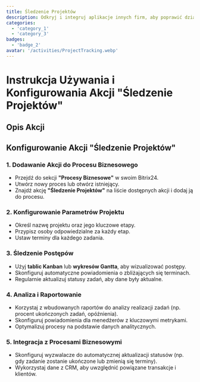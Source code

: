 ```yaml
---
title: Śledzenie Projektów
description: Odkryj i integruj aplikacje innych firm, aby poprawić działanie swojego biznesu.
categories: 
  - 'category_1'
  - 'category_3'
badges: 
  - 'badge_2'
avatar: '/activities/ProjectTracking.webp'
---
```

# Instrukcja Używania i Konfigurowania Akcji "Śledzenie Projektów"

## Opis Akcji

## **Konfigurowanie Akcji "Śledzenie Projektów"**

### 1. Dodawanie Akcji do Procesu Biznesowego
- Przejdź do sekcji **"Procesy Biznesowe"** w swoim Bitrix24.
- Utwórz nowy proces lub otwórz istniejący.
- Znajdź akcję **"Śledzenie Projektów"** na liście dostępnych akcji i dodaj ją do procesu.

### 2. Konfigurowanie Parametrów Projektu
- Określ nazwę projektu oraz jego kluczowe etapy.
- Przypisz osoby odpowiedzialne za każdy etap.
- Ustaw terminy dla każdego zadania.

### 3. Śledzenie Postępów
- Użyj **tablic Kanban** lub **wykresów Gantta**, aby wizualizować postępy.
- Skonfiguruj automatyczne powiadomienia o zbliżających się terminach.
- Regularnie aktualizuj statusy zadań, aby dane były aktualne.

### 4. Analiza i Raportowanie
- Korzystaj z wbudowanych raportów do analizy realizacji zadań (np. procent ukończonych zadań, opóźnienia).
- Skonfiguruj powiadomienia dla menedżerów z kluczowymi metrykami.
- Optymalizuj procesy na podstawie danych analitycznych.

### 5. Integracja z Procesami Biznesowymi
- Skonfiguruj wyzwalacze do automatycznej aktualizacji statusów (np. gdy zadanie zostanie ukończone lub zmienią się terminy).
- Wykorzystaj dane z CRM, aby uwzględnić powiązane transakcje i klientów.